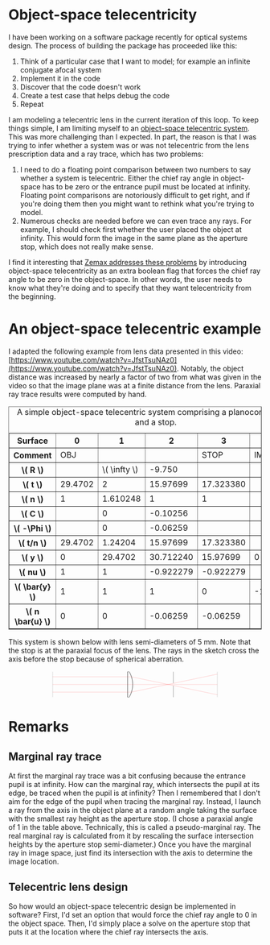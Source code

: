 <!--
.. title: A Simple Object-Space Telecentric System
.. slug: a-simple-object-space-telecentric-system
.. date: 2024-03-11 08:59:17 UTC+01:00
.. tags: ray tracing, telecentricity
.. category: optics
.. link: 
.. description: 
.. type: text
.. has_math: true
-->

# Object-space telecentricity

I have been working on a software package recently for optical systems design. The process of building the package has proceeded like this:

1. Think of a particular case that I want to model; for example an infinite conjugate afocal system
2. Implement it in the code
3. Discover that the code doesn't work
4. Create a test case that helps debug the code
5. Repeat

I am modeling a telecentric lens in the current iteration of this loop. To keep things simple, I am limiting myself to an [object-space telecentric system](https://en.wikipedia.org/wiki/Telecentric_lens#Object-space_telecentric_lenses). This was more challenging than I expected. In part, the reason is that I was trying to infer whether a system was or was not telecentric from the lens prescription data and a ray trace, which has two problems:

1. I need to do a floating point comparison between two numbers to say whether a system is telecentric. Either the chief ray angle in object-space has to be zero or the entrance pupil must be located at infinity. Floating point comparisons are notoriously difficult to get right, and if you're doing them then you might want to rethink what you're trying to model.
2. Numerous checks are needed before we can even trace any rays. For example, I should check first whether the user placed the object at infinity. This would form the image in the same plane as the aperture stop, which does not really make sense.

I find it interesting that [Zemax addresses these problems](https://support.zemax.com/hc/en-us/articles/1500005488201-Modeling-a-lens-that-is-telecentric-in-image-space) by introducing object-space telecentricity as an extra boolean flag that forces the chief ray angle to be zero in the object-space. In other words, the user needs to know what they're doing and to specify that they want telecentricity from the beginning.

# An object-space telecentric example

I adapted the following example from lens data presented in this video: [https://www.youtube.com/watch?v=JfstTsuNAz0](https://www.youtube.com/watch?v=JfstTsuNAz0). Notably, the object distance was increased by nearly a factor of two from what was given in the video so that the image plane was at a finite distance from the lens. Paraxial ray trace results were computed by hand.

<table border="1">
    <caption>
        A simple object-space telecentric system comprising a planoconvex lens and a stop.
    </caption>
    <thead>
        <tr>
            <th scope="row">Surface</th>
            <th>0</th>
            <th>1</th>
            <th>2</th>
            <th>3</th>
            <th>4</th>
        </tr>
    </thead>
    <tbody>
        <tr>
            <th scope="row">Comment</th>
            <td>OBJ</td>
            <td></td>
            <td></td>
            <td>STOP</td>
            <td>IMG</td>
        </tr>
    </tbody>
    <tbody>
        <tr>
            <th scope="row">\( R \)</th>
            <td></td>
            <td>\( \infty \)</td>
            <td>-9.750</td>
            <td></td>
            <td></td>
        </tr>
        <tr>
            <th scope="row">\( t \)</th>
            <td>29.4702</td>
            <td>2</td>
            <td>15.97699</td>
            <td>17.323380</td>
            <td></td>
        </tr>
        <tr>
            <th scope="row">\( n \)</th>
            <td>1</td>
            <td>1.610248</td>
            <td>1</td>
            <td>1</td>
            <td></td>
        </tr>
    </tbody>
    <tbody>
        <tr>
            <th scope="row">\( C \)</th>
            <td></td>
            <td>0</td>
            <td>-0.10256</td>
            <td></td>
            <td></td>
         </tr> 
        <tr>
            <th scope="row">\( -\Phi \)</th>
            <td></td>
            <td>0</td>
            <td>-0.06259</td>
            <td></td>
            <td></td>
        </tr>
        <tr>
            <th scope="row">\( t/n \)</th>
            <td>29.4702</td>
            <td>1.24204</td>
            <td>15.97699</td>
            <td>17.323380</td>
            <td></td>
        </tr>
    </tbody>
    <tbody>
        <tr>
            <th scope="row">\( y \)</th>
            <td>0</td>
            <td>29.4702</td>
            <td>30.712240</td>
            <td>15.97699</td>
            <td>0</td>
        </tr>
        <tr>
            <th scope="row">\( nu \)</th>
            <td>1</td>
            <td>1</td>
            <td>-0.922279</td>
            <td>-0.922279</td>
            <td></td>
        </tr>
    </tbody>
    <tbody>
        <tr>
            <th scope="row">\( \bar{y} \)</th>
            <td>1</td>
            <td>1</td>
            <td>1</td>
            <td>0</td>
            <td>-1.084270</td>
        </tr>
        <tr>
            <th scope="row">\( n \bar{u} \)</th>
            <td>0</td>
            <td>0</td>
            <td>-0.06259</td>
            <td>-0.06259</td>
            <td></td>
        </tr>
    </tbody>
</table>

This system is shown below with lens semi-diameters of 5 mm. Note that the stop is at the paraxial focus of the lens. The rays in the sketch cross the axis before the stop because of spherical aberration.

<svg viewbox="0, 0, 1344, 150" width="120%" fill="none" stroke="black" xmlns="http://www.w3.org/2000/svg"><path d="M 632.646354675293 142.5 L 632.646354675293 142.5 L 632.646354675293 142.5 L 632.646354675293 135.39473819732666 L 632.646354675293 128.2894731760025 L 632.646354675293 121.18420815467834 L 632.646354675293 114.078946352005 L 632.646354675293 106.97368454933167 L 632.646354675293 99.86841952800751 L 632.646354675293 92.76315450668335 L 632.646354675293 85.65789270401001 L 632.646354675293 78.55263090133667 L 632.646354675293 71.44736909866333 L 632.646354675293 64.34210085868835 L 632.646354675293 57.236839056015015 L 632.646354675293 50.131577253341675 L 632.646354675293 43.0263090133667 L 632.646354675293 35.92104721069336 L 632.646354675293 28.81578540802002 L 632.646354675293 21.71052360534668 L 632.646354675293 14.60526180267334 L 632.646354675293 7.5 L 632.646354675293 7.5 L 641.0208705067635 7.5 L 641.0208705067635 7.5 L 644.972696185112 14.60526180267334 L 648.3765449523926 21.71052360534668 L 651.27783036232 28.81578540802002 L 653.7113556861877 35.92104721069336 L 655.7038663029671 43.0263090133667 L 657.275763630867 50.131577253341675 L 658.4422525763512 57.236839056015015 L 659.2141510248184 64.34210085868835 L 659.5984016060829 71.44736909866333 L 659.5984016060829 78.55263090133667 L 659.2141510248184 85.65789270401001 L 658.4422541856766 92.76315450668335 L 657.275763630867 99.86841952800751 L 655.7038679122925 106.97368454933167 L 653.7113556861877 114.078946352005 L 651.2778335809708 121.18420815467834 L 648.3765481710434 128.2894731760025 L 644.972696185112 135.39473819732666 L 641.0208705067635 142.5 L 641.0208705067635 142.5 L 632.646354675293 142.5 Z" stroke="black" stroke-width="1" stroke-linejoin="bevel" fill="none"></path><path d="M 632.646354675293 142.5 L 632.646354675293 142.5 L 632.646354675293 135.39473819732666 L 632.646354675293 128.2894731760025 L 632.646354675293 121.18420815467834 L 632.646354675293 114.078946352005 L 632.646354675293 106.97368454933167 L 632.646354675293 99.86841952800751 L 632.646354675293 92.76315450668335 L 632.646354675293 85.65789270401001 L 632.646354675293 78.55263090133667 L 632.646354675293 71.44736909866333 L 632.646354675293 64.34210085868835 L 632.646354675293 57.236839056015015 L 632.646354675293 50.131577253341675 L 632.646354675293 43.0263090133667 L 632.646354675293 35.92104721069336 L 632.646354675293 28.81578540802002 L 632.646354675293 21.71052360534668 L 632.646354675293 14.60526180267334 L 632.646354675293 7.5" stroke="black" stroke-width="1" stroke-linejoin="miter" fill="none"></path><path d="M 875.3357162475586 142.5 L 875.3357162475586 142.5 L 875.3357162475586 81.75" stroke="black" stroke-width="1" stroke-linejoin="miter" fill="none"></path><path d="M 875.3357162475586 68.25 L 875.3357162475586 68.25 L 875.3357162475586 7.5" stroke="black" stroke-width="1" stroke-linejoin="miter" fill="none"></path><path d="M 641.0208705067635 142.5 L 641.0208705067635 142.5 L 644.972696185112 135.39473819732666 L 648.3765481710434 128.2894731760025 L 651.2778335809708 121.18420815467834 L 653.7113556861877 114.078946352005 L 655.7038679122925 106.97368454933167 L 657.275763630867 99.86841952800751 L 658.4422541856766 92.76315450668335 L 659.2141510248184 85.65789270401001 L 659.5984016060829 78.55263090133667 L 659.5984016060829 71.44736909866333 L 659.2141510248184 64.34210085868835 L 658.4422525763512 57.236839056015015 L 657.275763630867 50.131577253341675 L 655.7038663029671 43.0263090133667 L 653.7113556861877 35.92104721069336 L 651.27783036232 28.81578540802002 L 648.3765449523926 21.71052360534668 L 644.972696185112 14.60526180267334 L 641.0208705067635 7.5" stroke="black" stroke-width="1" stroke-linejoin="miter" fill="none"></path><path d="M 1109.2013397216797 142.5 L 1109.2013397216797 142.5 L 1109.2013397216797 135.39473819732666 L 1109.2013397216797 128.2894731760025 L 1109.2013397216797 121.18420815467834 L 1109.2013397216797 114.078946352005 L 1109.2013397216797 106.97368454933167 L 1109.2013397216797 99.86841952800751 L 1109.2013397216797 92.76315450668335 L 1109.2013397216797 85.65789270401001 L 1109.2013397216797 78.55263090133667 L 1109.2013397216797 71.44736909866333 L 1109.2013397216797 64.34210085868835 L 1109.2013397216797 57.236839056015015 L 1109.2013397216797 50.131577253341675 L 1109.2013397216797 43.0263090133667 L 1109.2013397216797 35.92104721069336 L 1109.2013397216797 28.81578540802002 L 1109.2013397216797 21.71052360534668 L 1109.2013397216797 14.60526180267334 L 1109.2013397216797 7.5" stroke="#999999" stroke-width="1" stroke-linejoin="miter" fill="none"></path><path d="M 234.7986602783203 142.5 L 234.7986602783203 142.5 L 234.7986602783203 135.39473819732666 L 234.7986602783203 128.2894731760025 L 234.7986602783203 121.18420815467834 L 234.7986602783203 114.078946352005 L 234.7986602783203 106.97368454933167 L 234.7986602783203 99.86841952800751 L 234.7986602783203 92.76315450668335 L 234.7986602783203 85.65789270401001 L 234.7986602783203 78.55263090133667 L 234.7986602783203 71.44736909866333 L 234.7986602783203 64.34210085868835 L 234.7986602783203 57.236839056015015 L 234.7986602783203 50.131577253341675 L 234.7986602783203 43.0263090133667 L 234.7986602783203 35.92104721069336 L 234.7986602783203 28.81578540802002 L 234.7986602783203 21.71052360534668 L 234.7986602783203 14.60526180267334 L 234.7986602783203 7.5" stroke="#999999" stroke-width="1" stroke-linejoin="miter" fill="none"></path><path d="M 234.7986602783203 115.5 L 234.7986602783203 115.5 L 632.646354675293 115.5 L 653.2606882452965 115.5 L 875.3357162475586 69.18727111816406 L 1109.2013397216797 20.41567325592041" stroke="red" stroke-width="0.5" stroke-linejoin="miter" fill="none"></path><path d="M 234.7986602783203 75 L 234.7986602783203 75 L 632.646354675293 75 L 659.646354675293 75 L 875.3357162475586 75 L 1109.2013397216797 75" stroke="red" stroke-width="0.5" stroke-linejoin="miter" fill="none"></path><path d="M 234.7986602783203 34.5 L 234.7986602783203 34.5 L 632.646354675293 34.5 L 653.2606882452965 34.5 L 875.3357162475586 80.81272888183594 L 1109.2013397216797 129.5843267440796" stroke="red" stroke-width="0.5" stroke-linejoin="miter" fill="none"></path><path d="M 234.7986602783203 2451228.234375 L 234.7986602783203 2451228.234375 L 632.646354675293 2451193.4296875" stroke="red" stroke-width="0.5" stroke-linejoin="miter" fill="none"></path><path d="M 234.7986602783203 2451187.734375 L 234.7986602783203 2451187.734375 L 632.646354675293 2451152.9296875" stroke="red" stroke-width="0.5" stroke-linejoin="miter" fill="none"></path><path d="M 234.7986602783203 2451147.234375 L 234.7986602783203 2451147.234375 L 632.646354675293 2451112.4296875" stroke="red" stroke-width="0.5" stroke-linejoin="miter" fill="none"></path></svg>

# Remarks

## Marginal ray trace

At first the marginal ray trace was a bit confusing because the entrance pupil is at infinity. How can the marginal ray, which intersects the pupil at its edge, be traced when the pupil is at infinity? Then I remembered that I don't aim for the edge of the pupil when tracing the marginal ray. Instead, I launch a ray from the axis in the object plane at a random angle taking the surface with the smallest ray height as the aperture stop. (I chose a paraxial angle of 1 in the table above. Technically, this is called a pseudo-marginal ray. The real marginal ray is calculated from it by rescaling the surface intersection heights by the aperture stop semi-diameter.) Once you have the marginal ray in image space, just find its intersection with the axis to determine the image location.

## Telecentric lens design

So how would an object-space telecentric design be implemented in software? First, I'd set an option that would force the chief ray angle to 0 in the object space. Then, I'd simply place a solve on the aperture stop that puts it at the location where the chief ray intersects the axis.

